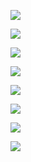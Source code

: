 ![](./F5DA0A9F-9CCA-4241-94B5-E410AC1A7A90.png)

![](./BEF1F025-89B1-42FA-AB1D-4ED17608D92A.png)

![](1256E2AD-C663-46DD-B792-BB9AF370EB8F.png)

![](2889CA85-1D7F-46E2-8EDA-1177C03C3255.png)

![](913F2FA0-CF93-42D1-A696-6AF38271C73F.png)

![](3B367F5A-57F5-45E5-A2D6-D6A732E15E88.png)

![](8FCE2C22-3B1A-4A97-902D-2844160FD0F1.png)

![](167262AC-5B51-4D26-BAF3-33675704933A.jpeg)
